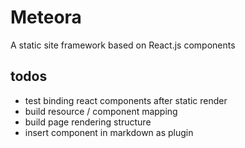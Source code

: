 # Meteora

A static site framework based on React.js components

## todos

+ test binding react components after static render
+ build resource / component mapping
+ build page rendering structure
+ insert component in markdown as plugin
